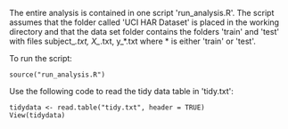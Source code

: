 The entire analysis is contained in one script 'run_analysis.R'.
The script assumes that the folder called 'UCI HAR Dataset' is placed in the 
working directory and that the data set folder contains the folders 'train' and 'test'  
with files subject_*.txt, X_*.txt, y_*.txt where * is either 'train' or 'test'.

To run the script:

	source("run_analysis.R")

Use the following code to read the tidy data table in 'tidy.txt':

	tidydata <- read.table("tidy.txt", header = TRUE) 
	View(tidydata)

